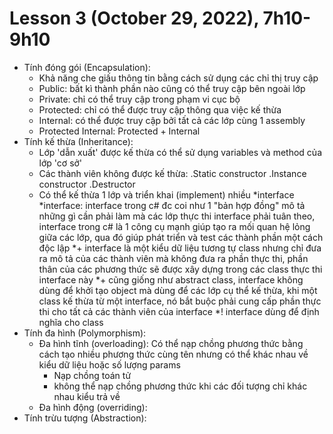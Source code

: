 # Lesson 3 (October 29, 2022), 7h10-9h10

- Tính đóng gói (Encapsulation):
    + Khả năng che giấu thông tin bằng cách sử dụng các chỉ thị truy cập
    + Public: bất kì thành phần nào cũng có thể truy cập bên ngoài lớp
    + Private: chỉ có thể truy cập trong phạm vi cục bộ
    + Protected: chỉ có thể được truy cập thông qua việc kế thừa
    + Internal: có thể được truy cập bởi tất cả các lớp cùng 1 assembly 
    + Protected Internal: Protected + Internal
- Tính kế thừa (Inheritance):
    + Lớp 'dẫn xuất' được kế thừa có thể sử dụng variables và method của lớp 'cơ sở'
    + Các thành viên không được kế thừa: 
        .Static constructor
        .Instance constructor
        .Destructor
    + Có thể kế thừa 1 lớp và triển khai (implement) nhiều *interface
        *interface: interface trong c# đc coi như 1 "bản hợp đồng" mô tả những gì cần phải làm mà các lớp thực thi interface phải tuân theo, interface trong c# là 1 công cụ mạnh giúp tạo ra mối quan hệ lỏng giữa các lớp, qua đó giúp phát triển và test các thành phần một cách độc lập
        *+ interface là một kiểu dữ liệu tương tự class nhưng chỉ đưa ra mô tả của các thành viên mà không đưa ra phần thực thi, phần thân của các phương thức sẽ được xây dựng trong các class thực thi interface này
        *+ cũng giống như abstract class, interface không dùng để khởi tạo object mà dùng để các lớp cụ thể kế thừa, khi một class kế thừa từ một interface, nó bắt buộc phải cung cấp phần thực thi cho tất cả các thành viên của interface
        *! interface dùng để định nghĩa cho class
- Tính đa hình (Polymorphism):
    + Đa hình tĩnh (overloading): Có thể nạp chồng phương thức bằng cách tạo nhiều phương thức cùng tên nhưng có thể khác nhau về kiểu dữ liệu hoặc số lượng params
        * Nạp chồng toán tử
        * không thể nạp chồng phương thức khi các đối tượng chỉ khác nhau kiểu trả về
    + Đa hình động (overriding): 
- Tính trừu tượng (Abstraction): 